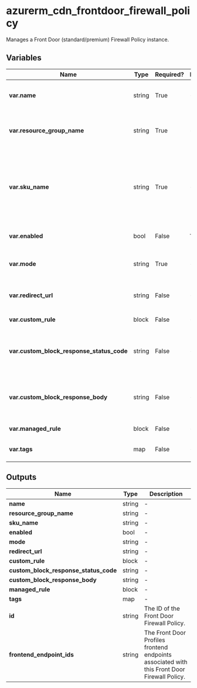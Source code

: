 # azurerm_cdn_frontdoor_firewall_policy

Manages a Front Door (standard/premium) Firewall Policy instance.

## Variables

| Name | Type | Required? | Default  | possible values | Description |
| ---- | ---- | --------- | -------- | ----------- | ----------- |
| **var.name** | string | True | -  |  -  | The name of the policy. Changing this forces a new resource to be created. | 
| **var.resource_group_name** | string | True | -  |  -  | The name of the resource group. Changing this forces a new resource to be created. | 
| **var.sku_name** | string | True | -  |  `Standard_AzureFrontDoor`, `Premium_AzureFrontDoor`  | The sku's pricing tier for this Front Door Firewall Policy. Possible values include `Standard_AzureFrontDoor` or `Premium_AzureFrontDoor`. Changing this forces a new resource to be created. | 
| **var.enabled** | bool | False | `True`  |  -  | Is the Front Door Firewall Policy enabled? Defaults to `true`. | 
| **var.mode** | string | True | -  |  `Detection`, `Prevention`  | The Front Door Firewall Policy mode. Possible values are `Detection`, `Prevention`. | 
| **var.redirect_url** | string | False | -  |  -  | If action type is redirect, this field represents redirect URL for the client. | 
| **var.custom_rule** | block | False | -  |  -  | One or more `custom_rule` blocks. | 
| **var.custom_block_response_status_code** | string | False | -  |  `200`, `403`, `405`, `406`, `429`  | If a `custom_rule` block's action type is `block`, this is the response status code. Possible values are `200`, `403`, `405`, `406`, or `429`. | 
| **var.custom_block_response_body** | string | False | -  |  -  | If a `custom_rule` block's action type is `block`, this is the response body. The body must be specified in base64 encoding. | 
| **var.managed_rule** | block | False | -  |  -  | One or more `managed_rule` blocks. | 
| **var.tags** | map | False | -  |  -  | A mapping of tags to assign to the Front Door Firewall Policy. | 



## Outputs

| Name | Type | Description |
| ---- | ---- | --------- | 
| **name** | string  | - | 
| **resource_group_name** | string  | - | 
| **sku_name** | string  | - | 
| **enabled** | bool  | - | 
| **mode** | string  | - | 
| **redirect_url** | string  | - | 
| **custom_rule** | block  | - | 
| **custom_block_response_status_code** | string  | - | 
| **custom_block_response_body** | string  | - | 
| **managed_rule** | block  | - | 
| **tags** | map  | - | 
| **id** | string  | The ID of the Front Door Firewall Policy. | 
| **frontend_endpoint_ids** | string  | The Front Door Profiles frontend endpoints associated with this Front Door Firewall Policy. | 